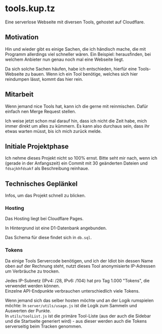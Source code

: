 # tools.kup.tz

Eine serverlose Webseite mit diversen Tools, gehostet auf Cloudflare.

## Motivation

Hin und wieder gibt es einige Sachen, die ich händisch mache, die mit Programm allerdings viel schneller wären. Ein Beispiel: herausfinden, bei welchem Anbieter nun genau noch mal eine Webseite liegt.

Da sich solche Sachen häufen, habe ich entschieden, hierfür eine Tools-Webseite zu bauen. Wenn ich ein Tool benötige, welches sich hier reindumpen lässt, kommt das hier rein.

## Mitarbeit

Wenn jemand nice Tools hat, kann ich die gerne mit reinmischen. Dafür einfach nen Merge Request stellen.

Ich weise jetzt schon mal darauf hin, dass ich nicht die Zeit habe, mich immer direkt um alles zu kümmern. Es kann also durchaus sein, dass ihr etwas warten müsst, bis ich mich zurück melde.

## Initiale Projektphase

Ich nehme dieses Projekt nicht so 100% ernst. Bitte seht mir nach, wenn ich (gerade in der Anfangszeit) ein Commit mit 30 geänderten Dateien und <code>fdsajkhfdsakf</code> als Beschreibung reinhaue.

## Technisches Geplänkel

Infos, um das Projekt schnell zu blicken.

### Hosting

Das Hosting liegt bei Cloudflare Pages. 

In Hintergrund ist eine D1-Datenbank angebunden.

Das Schema für diese findet sich in `db.sql`.

### Tokens

Da einige Tools Servercode benötigen, und ich der Idiot bin dessen Name oben auf der Rechnung steht, nutzt dieses Tool anonymisierte IP-Adressen um Verbräuche zu trocken.

Jedes IP-Subnetz (IPv4: /28, IPv6: /104) hat pro Tag 1.000 "Tokens", die verwendet werden können.<br>Einzelne API-Endpunkte verbrauchen unterschiedlich viele Tokens.

Wenn jemand sich das selber hosten möchte und an der Logik rumspielen möchte: In `server/utils/usage.js` ist die Logik zum Sammeln und Auswerten der Punkte.<br>
In `utils/toolList.js` ist die primäre Tool-Liste (aus der auch die Sidebar und die Startseite generiert wird) - aus dieser werden auch die Tokens serverseitig beim Tracken genommen.
